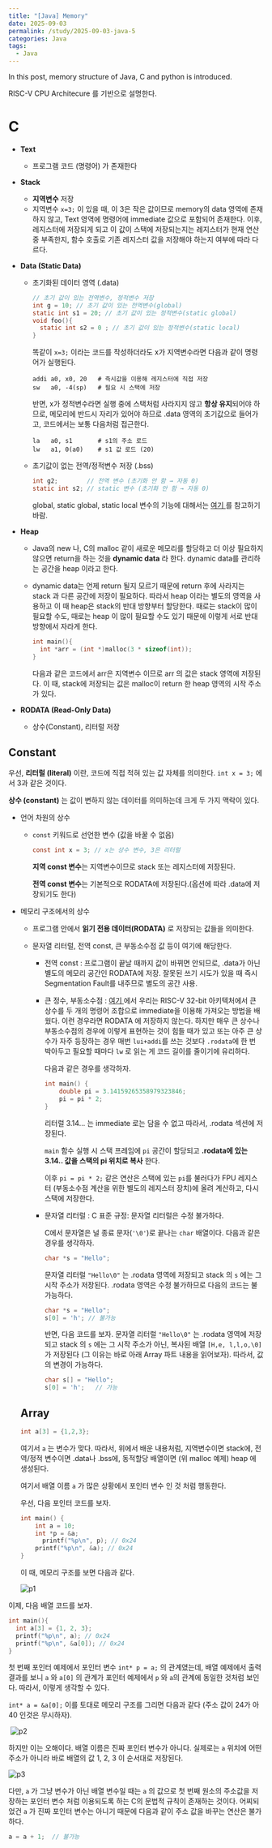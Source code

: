```yaml
---
title: "[Java] Memory"
date: 2025-09-03
permalink: /study/2025-09-03-java-5
categories: Java
tags: 
  - Java
---
```


In this post, memory structure of Java, C and python is introduced.



RISC-V CPU Architecure 를 기반으로 설명한다. 

# C

- **Text** 

  - 프로그램 코드 (명령어) 가 존재한다

- **Stack** 

  - **지역변수** 저장
  - 지역변수 `x=3;` 이 있을 때, 이 3은 작은 값이므로 memory의 data 영역에 존재하지 않고, Text 영역에 명령어에 immediate 값으로 포함되어 존재한다. 이후, 레지스터에 저장되게 되고 이 값이 스택에 저장되는지는 레지스터가 현재 연산 중 부족한지, 함수 호출로 기존 레지스터 값을 저장해야 하는지 여부에 따라 다르다.

- **Data (Static Data)**

  - 초기화된 데이터 영역 (.data)

    ```c
    // 초기 값이 있는 전역변수, 정적변수 저장
    int g = 10; // 초기 값이 있는 전역변수(global)
    static int s1 = 20; // 초기 값이 있는 정적변수(static global)
    void foo(){
      static int s2 = 0 ; // 초기 값이 있는 정적변수(static local)
    }
    ```

    똑같이 `x=3;` 이라는 코드를 작성하더라도 x가 지역변수라면 다음과 같이 명령어가 실행된다.

    ```assembly
    addi a0, x0, 20   # 즉시값을 이용해 레지스터에 직접 저장
    sw   a0, -4(sp)   # 필요 시 스택에 저장
    ```

    반면, x가 정적변수라면 실행 중에 스택처럼 사라지지 않고 **항상 유지**되어야 하므로, 메모리에 반드시 자리가 있어야 하므로 .data 영역의 초기값으로 들어가고, 코드에서는 보통 다음처럼 접근한다.

    ```assembly
    la   a0, s1       # s1의 주소 로드
    lw   a1, 0(a0)    # s1 값 로드 (20)
    ```

  - 초기값이 없는 전역/정적변수 저장 (.bss)

    ```c
    int g2;        // 전역 변수 (초기화 안 함 → 자동 0)
    static int s2; // static 변수 (초기화 안 함 → 자동 0)
    ```

    global, static global, static local 변수의 기능에 대해서는 <a href="https://arcstone09.github.io/study/2025-06-21-ca-1"> 여기 </a> 를 참고하기 바람.

- **Heap** 

  -  Java의 new 나, C의 malloc 같이 새로운 메모리를 할당하고 더 이상 필요하지 않으면 return을 하는 것을 **dynamic data** 라 한다. dynamic data를 관리하는 공간을 heap 이라고 한다. 

  - dynamic data는 언제 return 될지 모르기 때문에 return 후에 사라지는 stack 과 다른 공간에 저장이 필요하다. 따라서 heap 이라는 별도의 영역을 사용하고 이 때 heap은 stack의 반대 방향부터 할당한다. 때로는 stack이 많이 필요할 수도, 때로는 heap 이 많이 필요할 수도 있기 때문에 이렇게 서로 반대 방향에서 자라게 한다.

    ```c
    int main(){
      int *arr = (int *)malloc(3 * sizeof(int));	
    }
    ```

    다음과 같은 코드에서 arr은 지역변수 이므로 arr 의 값은 stack 영역에 저장된다. 이 때, stack에 저장되는 값은 malloc이 return 한 heap 영역의 시작 주소가 있다.

- **RODATA (Read-Only Data)**

  - 상수(Constant), 리터럴 저장

## Constant

우선, **리터럴 (literal)** 이란, 코드에 직접 적혀 있는 값 자체를 의미한다. `int x = 3;` 에서 3과 같은 것이다.

**상수 (constant)** 는 값이 변하지 않는 데이터를 의미하는데 크게 두 가지 맥락이 있다.

- 언어 차원의 상수

  - `const` 키워드로 선언한 변수 (값을 바꿀 수 없음)

    ```c
    const int x = 3; // x는 상수 변수, 3은 리터럴 
    ```

    **지역 const 변수**는 지역변수이므로 stack 또는 레지스터에 저장된다.

    **전역 const 변수**는 기본적으로 RODATA에 저장된다.(옵션에 따라 .data에 저장되기도 한다)

- 메모리 구조에서의 상수

  - 프로그램 안에서 **읽기 전용 데이터(RODATA)** 로 저장되는 값들을 의미한다.

  - 문자열 리터럴, 전역 const, 큰 부동소수점 값 등이 여기에 해당한다.

    - 전역 const : 프로그램이 끝날 때까지 값이 바뀌면 안되므로, .data가 아닌 별도의 메모리 공간인 RODATA에 저장. 잘못된 쓰기 시도가 있을 때 즉시 Segmentation Fault를 내주므로 별도의 공간 사용.

    - 큰 정수, 부동소수점 : <a href="https://arcstone09.github.io/study/2025-06-21-ca-1"> 여기 </a> 에서 우리는 RISC-V 32-bit 아키텍처에서 큰 상수를 두 개의 명령어 조합으로 immediate을 이용해 가져오는 방법을 배웠다. 이런 경우라면 RODATA 에 저장하지 않는다. 하지만 매우 큰 상수나 부동소수점의 경우에 이렇게 표현하는 것이 힘들 때가 있고 또는 아주 큰 상수가 자주 등장하는 경우 매번 `lui+addi`를 쓰는 것보다 `.rodata`에 한 번 박아두고 필요할 때마다 `lw` 로 읽는 게 코드 길이를 줄이기에 유리하다.

      다음과 같은 경우를 생각하자.

      ```c
      int main() {
          double pi = 3.14159265358979323846;
          pi = pi * 2;
      }
      ```

      리터럴 3.14... 는 immediate 로는 담을 수 없고 따라서, .rodata 섹션에 저장된다. 

      `main` 함수 실행 시 스택 프레임에 `pi` 공간이 할당되고 **.rodata에 있는 3.14.. 값을 스택의 pi 위치로 복사** 한다.

      이후 `pi = pi * 2;` 같은 연산은 스택에 있는 `pi`를 불러다가 FPU 레지스터 (부동소수점 계산을 위한 별도의 레지스터 장치)에 올려 계산하고, 다시 스택에 저장한다.

    - 문자열 리터럴 : C 표준 규정: 문자열 리터럴은 수정 불가하다.

      C에서 문자열은 널 종료 문자(`'\0'`)로 끝나는 `char` 배열이다. 다음과 같은 경우를 생각하자.

      ```c
      char *s = "Hello";
      ```

      문자열 리터럴 `"Hello\0"` 는 .rodata 영역에 저장되고 stack 의 `s` 에는 그 시작 주소가 저장된다. .rodata 영역은 수정 불가하므로 다음의 코드는 불가능하다.

      ```c
      char *s = "Hello";
      s[0] = 'h'; // 불가능
      ```

      반면, 다음 코드를 보자. 문자열 리터럴 `"Hello\0"` 는 .rodata 영역에 저장되고 stack 의 `s` 에는 그 시작 주소가 아닌, 복사된 배열 `[H,e, l,l,o,\0]` 가 저장된다 (그 이유는 바로 아래 Array 파트 내용을 읽어보자). 따라서, 값의 변경이 가능하다.  

      ```c
      char s[] = "Hello";
      s[0] = 'h';   // 가능
      ```

      

  ## Array

  ```c
  int a[3] = {1,2,3};
  ```

  여기서 `a` 는 변수가 맞다. 따라서, 위에서 배운 내용처럼, 지역변수이면 stack에, 전역/정적 변수이면 .data나 .bss에, 동적할당 배열이면 (위 malloc 예제) heap 에 생성된다. 

  여기서 배열 이름 `a`  가 많은 상황에서 포인터 변수 인 것 처럼 행동한다.

  우선, 다음 포인터 코드를 보자.

  ```c
  int main() {
      int a = 10;       
      int *p = &a;
    	printf("%p\n", p); // 0x24
      printf("%p\n", &a); // 0x24
  }
  ```

  이 때, 메모리 구조를 보면 다음과 같다.

  ![p1](../images/2025-09-03-java-5/p1.jpg)

이제, 다음 배열 코드를 보자.

```c
int main(){
  int a[3] = {1, 2, 3};
  printf("%p\n", a); // 0x24
  printf("%p\n", &a[0]); // 0x24
}
```

첫 번째 포인터 예제에서 포인터 변수 `int* p = a;` 의 관계였는데, 배열 예제에서 출력 결과를 보니 `a` 와 `a[0]` 의 관계가 포인터 예제에서 `p` 와 `a`의 관계에 동일한 것처럼 보인다. 따라서, 이렇게 생각할 수 있다.

`int* a = &a[0];` 이를 토대로 메모리 구조를 그리면 다음과 같다 (주소 값이 24가 아40 인것은 무시하자).



​									 ![p2](../images/2025-09-03-java-5/p2.jpg)

하지만 이는 오해이다. 배열 이름은 진짜 포인터 변수가 아니다. 실제로는 `a` 위치에 어떤 주소가 아니라 바로 배열의 값 1, 2, 3 이 순서대로 저장된다.

![p3](../images/2025-09-03-java-5/p3.jpg)

다만, `a` 가 그냥 변수가 아닌 배열 변수일 때는 `a` 의 값으로 첫 번째 원소의 주소값을 저장하는 포인터 변수 처럼 이용되도록 하는 C의 문법적 규칙이 존재하는 것이다. 어찌되었건 `a` 가 진짜 포인터 변수는 아니기 때문에 다음과 같이 주소 값을 바꾸는 연산은 불가하다.

```c
a = a + 1;  // 불가능
```


